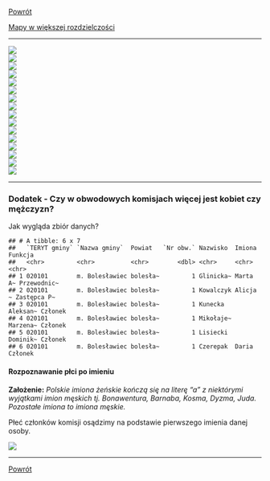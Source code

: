 [Powrót](./)

[Mapy w większej rozdzielczości](https://github.com/rpalkowski/wybory-2020/tree/master/I_tura)


------------------------------------------------------------------------

<img src="wybory_2020/plots/frekwencja_mapa-1.png" style="display: block; margin: auto;" />

<img src="wybory_2020/plots/glosy_niewazne-1.png" style="display: block; margin: auto;" />

<img src="wybory_2020/plots/zwyciezcy_gminy-1.png" style="display: block; margin: auto;" />

<img src="wybory_2020/plots/poparcie_proc_top3-1.png" style="display: block; margin: auto;" />

<img src="wybory_2020/plots/poparcie_proc_last5-1.png" style="display: block; margin: auto;" />

<img src="wybory_2020/plots/poparcie_proc_rt-1.png" style="display: block; margin: auto;" />

<img src="wybory_2020/plots/poparcie_proc_ad-1.png" style="display: block; margin: auto;" />

<img src="wybory_2020/plots/poparcie_proc_sh-1.png" style="display: block; margin: auto;" />

<img src="wybory_2020/plots/poparcie_proc_kb-1.png" style="display: block; margin: auto;" />

<img src="wybory_2020/plots/poparcie_proc_wkk-1.png" style="display: block; margin: auto;" />

<img src="wybory_2020/plots/poparcie_proc_rb-1.png" style="display: block; margin: auto;" />

<img src="wybory_2020/plots/poparcie_proc_sz-1.png" style="display: block; margin: auto;" />

<img src="wybory_2020/plots/poparcie_proc_mj-1.png" style="display: block; margin: auto;" />

<img src="wybory_2020/plots/poparcie_proc_pt-1.png" style="display: block; margin: auto;" />

<img src="wybory_2020/plots/poparcie_proc_ww-1.png" style="display: block; margin: auto;" />

<img src="wybory_2020/plots/poparcie_proc_mp-1.png" style="display: block; margin: auto;" />

------------------------------------------------------------------------

### Dodatek - Czy w obwodowych komisjach więcej jest kobiet czy mężczyzn?

Jak wygląda zbiór danych?

    ## # A tibble: 6 x 7
    ##   `TERYT gminy` `Nazwa gminy`  Powiat   `Nr obw.` Nazwisko  Imiona   Funkcja    
    ##   <chr>         <chr>          <chr>        <dbl> <chr>     <chr>    <chr>      
    ## 1 020101        m. Bolesławiec bolesła~         1 Glinicka~ Marta A~ Przewodnic~
    ## 2 020101        m. Bolesławiec bolesła~         1 Kowalczyk Alicja ~ Zastępca P~
    ## 3 020101        m. Bolesławiec bolesła~         1 Kunecka   Aleksan~ Członek    
    ## 4 020101        m. Bolesławiec bolesła~         1 Mikołaje~ Marzena~ Członek    
    ## 5 020101        m. Bolesławiec bolesła~         1 Lisiecki  Dominik~ Członek    
    ## 6 020101        m. Bolesławiec bolesła~         1 Czerepak  Daria    Członek

#### Rozpoznawanie płci po imieniu

**Założenie:** *Polskie imiona żeńskie kończą się na literę “a” z niektórymi
wyjątkami imion męskich tj. Bonawentura, Barnaba, Kosma, Dyzma, Juda.
Pozostałe imiona to imiona męskie.*

Płeć członków komisji osądzimy na podstawie pierwszego imienia danej
osoby.

<img src="wybory_2020/plots/plec_przewazajaca-1.png" style="display: block; margin: auto;" />

------------------------------------------------------------------------

[Powrót](./)


